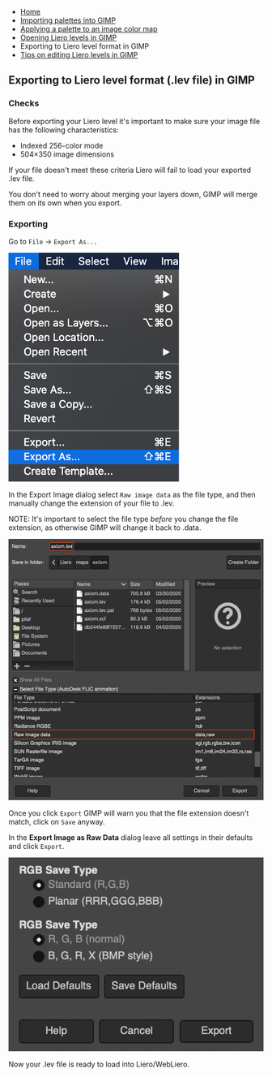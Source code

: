 * [Home](/README.md)
* [Importing palettes into GIMP](/doc/import_palettes.md)
* [Applying a palette to an image color map](/doc/set_color_map.md)
* [Opening Liero levels in GIMP](/doc/open_lev_file.md)
* Exporting to Liero level format in GIMP
* [Tips on editing Liero levels in GIMP](/doc/editing_tips.md)

## Exporting to Liero level format (.lev file) in GIMP

### Checks

Before exporting your Liero level it's important to make sure your image file
has the following characteristics:

* Indexed 256-color mode
* 504&times;350 image dimensions

If your file doesn't meet these criteria Liero will fail to load your exported
.lev file.

You don't need to worry about merging your layers down, GIMP will merge them on
its own when you export.

### Exporting

Go to `File` → `Export As...`

![Export As...](/screenshots/export-as-menu.png)

In the Export Image dialog select `Raw image data` as the file type, and then
manually change the extension of your file to .lev.

NOTE: It's important to select the file type *before* you change the file
extension, as otherwise GIMP will change it back to .data.

![Export Image](/screenshots/export-dialog.png)

Once you click `Export` GIMP will warn you that the file extension doesn't
match, click on `Save` anyway.

In the **Export Image as Raw Data** dialog leave all settings in their defaults
and click `Export`.

![Export Image](/screenshots/export-as-raw-dialog.png)

Now your .lev file is ready to load into Liero/WebLiero.
